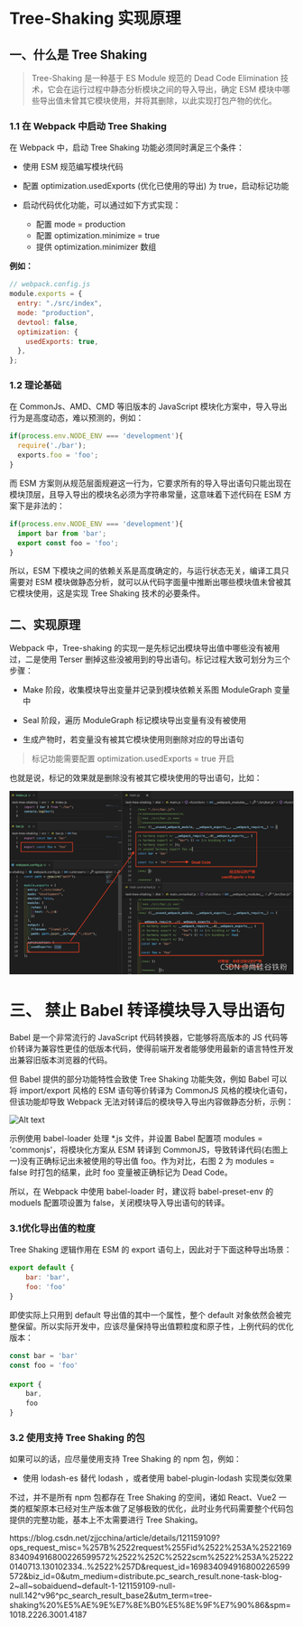 
# Tree-Shaking 实现原理

## 一、什么是 Tree Shaking

> Tree-Shaking 是一种基于 ES Module 规范的 Dead Code Elimination 技术，它会在运行过程中静态分析模块之间的导入导出，确定 ESM 模块中哪些导出值未曾其它模块使用，并将其删除，以此实现打包产物的优化。

### 1.1 在 Webpack 中启动 Tree Shaking

在 Webpack 中，启动 Tree Shaking 功能必须同时满足三个条件：

+ 使用 ESM 规范编写模块代码

+ 配置 optimization.usedExports (优化已使用的导出) 为 true，启动标记功能

+ 启动代码优化功能，可以通过如下方式实现：

    - 配置 mode = production
    - 配置 optimization.minimize = true
    - 提供 optimization.minimizer 数组

<b>例如：</b>

```js
// webpack.config.js
module.exports = {
  entry: "./src/index",
  mode: "production",
  devtool: false,
  optimization: {
    usedExports: true,
  },
};
```

### 1.2 理论基础

在 CommonJs、AMD、CMD 等旧版本的 JavaScript 模块化方案中，导入导出行为是高度动态，难以预测的，例如：

```js
if(process.env.NODE_ENV === 'development'){
  require('./bar');
  exports.foo = 'foo';
}
```

而 ESM 方案则从规范层面规避这一行为，它要求所有的导入导出语句只能出现在模块顶层，且导入导出的模块名必须为字符串常量，这意味着下述代码在 ESM 方案下是非法的：

```js
if(process.env.NODE_ENV === 'development'){
  import bar from 'bar';
  export const foo = 'foo';
}
```

所以，ESM 下模块之间的依赖关系是高度确定的，与运行状态无关，编译工具只需要对 ESM 模块做静态分析，就可以从代码字面量中推断出哪些模块值未曾被其它模块使用，这是实现 Tree Shaking 技术的必要条件。


## 二、实现原理

Webpack 中，Tree-shaking 的实现一是先标记出模块导出值中哪些没有被用过，二是使用 Terser 删掉这些没被用到的导出语句。标记过程大致可划分为三个步骤：

- Make 阶段，收集模块导出变量并记录到模块依赖关系图 ModuleGraph 变量中

- Seal 阶段，遍历 ModuleGraph 标记模块导出变量有没有被使用

- 生成产物时，若变量没有被其它模块使用则删除对应的导出语句

> 标记功能需要配置  optimization.usedExports = true 开启

也就是说，标记的效果就是删除没有被其它模块使用的导出语句，比如：

![Alt text](./img/c.png)

# 三、 禁止 Babel 转译模块导入导出语句
Babel 是一个非常流行的 JavaScript 代码转换器，它能够将高版本的 JS 代码等价转译为兼容性更佳的低版本代码，使得前端开发者能够使用最新的语言特性开发出兼容旧版本浏览器的代码。

但 Babel 提供的部分功能特性会致使 Tree Shaking 功能失效，例如 Babel 可以将 import/export 风格的 ESM 语句等价转译为 CommonJS 风格的模块化语句，但该功能却导致 Webpack 无法对转译后的模块导入导出内容做静态分析，示例：

![Alt text](./img/image-1.png)

示例使用 babel-loader 处理 *.js 文件，并设置 Babel 配置项 modules = 'commonjs'，将模块化方案从 ESM 转译到 CommonJS，导致转译代码(右图上一)没有正确标记出未被使用的导出值 foo。作为对比，右图 2 为 modules = false 时打包的结果，此时 foo 变量被正确标记为 Dead Code。

所以，在 Webpack 中使用 babel-loader 时，建议将 babel-preset-env 的 moduels 配置项设置为 false，关闭模块导入导出语句的转译。

### 3.1优化导出值的粒度

Tree Shaking 逻辑作用在 ESM 的 export 语句上，因此对于下面这种导出场景：

```js
export default {
    bar: 'bar',
    foo: 'foo'
}
```


即使实际上只用到 default 导出值的其中一个属性，整个 default 对象依然会被完整保留。所以实际开发中，应该尽量保持导出值颗粒度和原子性，上例代码的优化版本：

```js
const bar = 'bar'
const foo = 'foo'

export {
    bar,
    foo
}
```

### 3.2 使用支持 Tree Shaking 的包
如果可以的话，应尽量使用支持 Tree Shaking 的 npm 包，例如：

- 使用 lodash-es 替代 lodash ，或者使用 babel-plugin-lodash 实现类似效果

不过，并不是所有 npm 包都存在 Tree Shaking 的空间，诸如 React、Vue2 一类的框架原本已经对生产版本做了足够极致的优化，此时业务代码需要整个代码包提供的完整功能，基本上不太需要进行 Tree Shaking。






<link>https://blog.csdn.net/zjjcchina/article/details/121159109?ops_request_misc=%257B%2522request%255Fid%2522%253A%2522169834094916800226599572%2522%252C%2522scm%2522%253A%252220140713.130102334..%2522%257D&request_id=169834094916800226599572&biz_id=0&utm_medium=distribute.pc_search_result.none-task-blog-2~all~sobaiduend~default-1-121159109-null-null.142^v96^pc_search_result_base2&utm_term=tree-shaking%20%E5%AE%9E%E7%8E%B0%E5%8E%9F%E7%90%86&spm=1018.2226.3001.4187</link>







